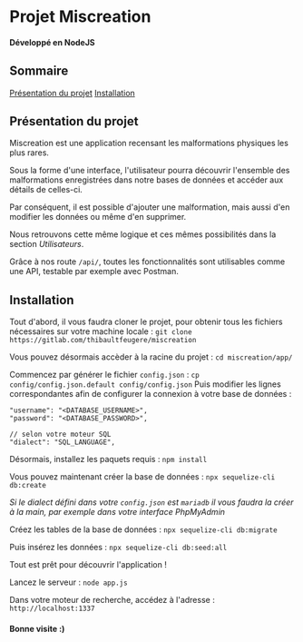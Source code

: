 # Projet Miscreation
#### Développé en NodeJS

## Sommaire
[Présentation du projet](#presentation-du-projet)
[Installation](#installation)

## Présentation du projet

Miscreation est une application recensant les malformations physiques les plus rares.

Sous la forme d'une interface, l'utilisateur pourra découvrir l'ensemble des malformations enregistrées dans notre bases de données et accéder aux détails de celles-ci.

Par conséquent, il est possible d'ajouter une malformation, mais aussi d'en modifier les données ou même d'en supprimer.

Nous retrouvons cette même logique et ces mêmes possibilités dans la section *Utilisateurs*.

Grâce à nos route `/api/`, toutes les fonctionnalités sont utilisables comme une API, testable par exemple avec Postman.


## Installation

Tout d'abord, il vous faudra cloner le projet, pour obtenir tous les fichiers nécessaires sur votre machine locale :
`git clone https://gitlab.com/thibaultfeugere/miscreation`

Vous pouvez désormais accèder à la racine du projet :
`cd miscreation/app/`

Commencez par générer le fichier `config.json` :
`cp config/config.json.default config/config.json`
Puis modifier les lignes correspondantes afin de configurer la connexion à votre base de données :

```
"username": "<DATABASE_USERNAME>",
"password": "<DATABASE_PASSWORD>",

// selon votre moteur SQL
"dialect": "SQL_LANGUAGE",
```

Désormais, installez les paquets requis :
`npm install`

Vous pouvez maintenant créer la base de données :
`npx sequelize-cli db:create`

*Si le dialect défini dans votre `config.json` est `mariadb` il vous faudra la créer à la main, par exemple dans votre interface PhpMyAdmin*

Créez les tables de la base de données :
`npx sequelize-cli db:migrate`

Puis insérez les données :
`npx sequelize-cli db:seed:all`

Tout est prêt pour découvrir l'application !

Lancez le serveur :
`node app.js`

Dans votre moteur de recherche, accédez à l'adresse :
`http://localhost:1337`

#### Bonne visite :)